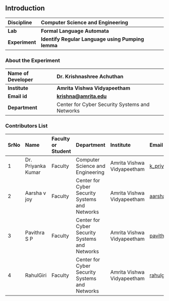 ## Introduction


<b>Discipline | <b>Computer Science and Engineering
:--|:--|
<b> Lab | <b>Formal Language Automata
<b> Experiment|     <b>  Identify Regular Language using Pumping lemma

### About the Experiment 


<b>Name of Developer | <b> Dr. Krishnashree Achuthan
:--|:--|
<b> Institute | <b>  Amrita Vishwa Vidyapeetham 
<b> Email id|     <b>    krishna@amrita.edu
<b> Department |   Center for Cyber Security Systems and Networks


### Contributors List

SrNo | Name | Faculty or Student | Department| Institute | Email id
:--|:--|:--|:--|:--|:--|
1 | Dr. Priyanka Kumar | Faculty |Computer Science and Engineering| Amrita Vishwa Vidyapeetham | k_priyanka@cb.amrita.edu	
2 | Aarsha v joy  | Faculty |Center for Cyber Security Systems and Networks | Amrita Vishwa Vidyapeetham | aarshavj@am.amrita.edu	
3 | Pavithra S P  |Faculty | Center for Cyber Security Systems and Networks |Amrita Vishwa Vidyapeetham | pavithrasp@am.amrita.edu
4 |RahulGiri | Faculty | Center for Cyber Security Systems and Networks| Amrita Vishwa Vidyapeetham |rahulgiri@am.amrita.edu	
